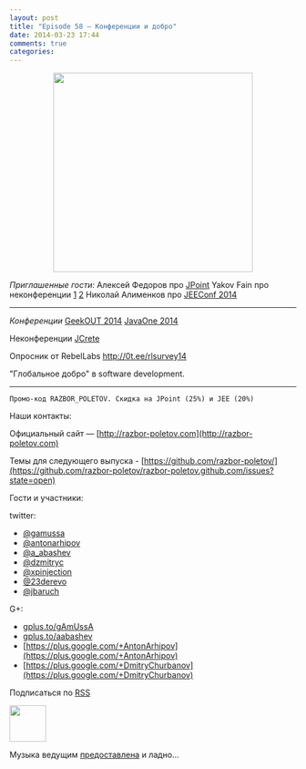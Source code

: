 ```yaml
---
layout: post
title: "Episode 58 — Конференции и добро"
date: 2014-03-23 17:44
comments: true
categories: 
---
```


<div class="separator" style="clear: both; text-align: center;">
<a href="http://razbor-poletov.com/images/razbor_58_text.jpg" imageanchor="1" style="margin-left: 1em; margin-right: 1em;"><img border="0" height="350" src="http://razbor-poletov.com/images/razbor_58_text.jpg" width="350" /></a>
</div>

_Приглашенные гости:_
Алексей Федоров про [JPoint](http://javapoint.ru/)
Yakov Fain про неконференции [1](http://dou.ua/lenta/columns/unconference/ ) [2](http://www.meetup.com/UkraineMaeUnconference/)
Николай Алименков про [JEEConf 2014](http://jeeconf.com/)

---

_Конференции_
[GeekOUT 2014](http://2014.geekout.ee/speakers/) 
[JavaOne 2014](http://www.oracle.com/javaone/index.html)

Неконференции
[JCrete](http://www.jcrete.org/)

Опросник от RebelLabs http://0t.ee/rlsurvey14

"Глобальное добро" в software development.

---

    Промо-код RAZBOR_POLETOV. Скидка на JPoint (25%) и JEE (20%)

Наши контакты:

Официальный сайт — [http://razbor-poletov.com](http://razbor-poletov.com)

Темы для следующего выпуска - [https://github.com/razbor-poletov/](https://github.com/razbor-poletov/razbor-poletov.github.com/issues?state=open)

Гости и участники:

twitter: 

 * [@gamussa](https://twitter.com/#!/gamussa)
 * [@antonarhipov](https://twitter.com/#!/antonarhipov)
 * [@a_abashev](https://twitter.com/#!/a_abashev)
 * [@dzmitryc ](https://twitter.com/#!/dzmitryc)
 * [@xpinjection](https://twitter.com/#!/xpinjection)
 * [@23derevo](https://twitter.com/#!/23derevo)
 * [@jbaruch](https://twitter.com/#!/jbaruch) 

G+:

 * [gplus.to/gAmUssA](http://gplus.to/gAmUssA) 
 * [gplus.to/aabashev](http://gplus.to/aabashev) 
 * [https://plus.google.com/+AntonArhipov](https://plus.google.com/+AntonArhipov) 
 * [https://plus.google.com/+DmitryChurbanov](https://plus.google.com/+DmitryChurbanov) 

<!-- player goes here-->

<audio preload="none">
   <source src="http://traffic.libsyn.com/razborpoletov/razbor_58.mp3" type="audio/mp3" />
   Your browser does not support the audio tag.
</audio>

Подписаться по [RSS](http://feeds.feedburner.com/razbor-podcast)

<!-- episode file link goes here-->
<a href="http://traffic.libsyn.com/razborpoletov/razbor_58.mp3" imageanchor="1" style="clear: left; margin-bottom: 1em; margin-left: auto; margin-right: 2em;"><img border="0" height="64" src="http://2.bp.blogspot.com/-qkfh8Q--dks/T0gixAMzuII/AAAAAAAAHD0/O5LbF3vvBNQ/s200/1330127522_mp3.png" width="64" /></a>

Музыка ведущим [предоставлена](http://www.audiobank.fm/single-music/27/111/More-And-Less/) и ладно...



